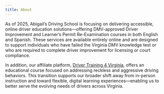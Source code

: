 ```yaml
---
title: About
---
```

As of 2025, Abigail’s Driving School is focusing on delivering accessible, online driver education solutions—offering DMV-approved Driver Improvement and Learner’s Permit Re-Examination courses in both English and Spanish. These services are available entirely online and are designed to support individuals who have failed the Virginia DMV knowledge test or who are required to complete driver improvement for licensing or court compliance.

In addition, our affiliate platform, [Driver Training 4 Virginia](https://drivertraining4virginia.com/general/), offers an educational course focused on addressing reckless and aggressive driving behaviors. This transition supports our broader shift away from in-person instruction and toward flexible, digital learning experiences—enabling us to better serve the evolving needs of drivers across Virginia.